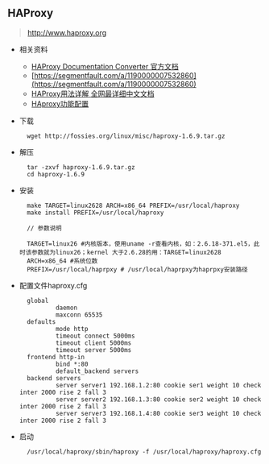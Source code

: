 ## HAProxy
> http://www.haproxy.org

- 相关资料
	- [HAProxy Documentation Converter 官方文档](http://cbonte.github.io/haproxy-dconv/)
	- [https://segmentfault.com/a/1190000007532860](https://segmentfault.com/a/1190000007532860)
	- [HAProxy用法详解 全网最详细中文文档](http://www.ttlsa.com/linux/haproxy-study-tutorial/)
	- [HAproxy功能配置](https://www.jianshu.com/p/8af373981cfe)

- 下载

		wget http://fossies.org/linux/misc/haproxy-1.6.9.tar.gz
- 解压

		tar -zxvf haproxy-1.6.9.tar.gz
		cd haproxy-1.6.9
- 安装

		make TARGET=linux2628 ARCH=x86_64 PREFIX=/usr/local/haproxy
		make install PREFIX=/usr/local/haproxy

		// 参数说明

		TARGET=linux26 #内核版本，使用uname -r查看内核，如：2.6.18-371.el5，此时该参数就为linux26；kernel 大于2.6.28的用：TARGET=linux2628
		ARCH=x86_64 #系统位数
		PREFIX=/usr/local/haprpxy # /usr/local/haprpxy为haprpxy安装路径

- 配置文件haproxy.cfg

		global
				daemon
				maxconn 65535
		defaults
				mode http
				timeout connect 5000ms
				timeout client 5000ms
				timeout server 5000ms
		frontend http-in
				bind *:80
				default_backend servers
		backend servers
				server server1 192.168.1.2:80 cookie ser1 weight 10 check inter 2000 rise 2 fall 3
				server server2 192.168.1.3:80 cookie ser2 weight 10 check inter 2000 rise 2 fall 3
				server server3 192.168.1.4:80 cookie ser3 weight 10 check inter 2000 rise 2 fall 3
- 启动

		/usr/local/haproxy/sbin/haproxy -f /usr/local/haproxy/haproxy.cfg 